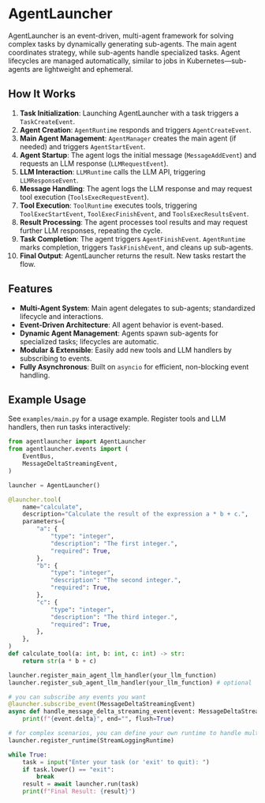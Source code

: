 # AgentLauncher

AgentLauncher is an event-driven, multi-agent framework for solving complex tasks by dynamically generating sub-agents.
The main agent coordinates strategy, while sub-agents handle specialized tasks.
Agent lifecycles are managed automatically, similar to jobs in Kubernetes—sub-agents are lightweight and ephemeral.


## How It Works

1. **Task Initialization**: Launching AgentLauncher with a task triggers a `TaskCreateEvent`.
2. **Agent Creation**: `AgentRuntime` responds and triggers `AgentCreateEvent`.
3. **Main Agent Management**: `AgentManager` creates the main agent (if needed) and triggers `AgentStartEvent`.
4. **Agent Startup**: The agent logs the initial message (`MessageAddEvent`) and requests an LLM response (`LLMRequestEvent`).
5. **LLM Interaction**: `LLMRuntime` calls the LLM API, triggering `LLMResponseEvent`.
6. **Message Handling**: The agent logs the LLM response and may request tool execution (`ToolsExecRequestEvent`).
7. **Tool Execution**: `ToolRuntime` executes tools, triggering `ToolExecStartEvent`, `ToolExecFinishEvent`, and `ToolsExecResultsEvent`.
8. **Result Processing**: The agent processes tool results and may request further LLM responses, repeating the cycle.
9. **Task Completion**: The agent triggers `AgentFinishEvent`. `AgentRuntime` marks completion, triggers `TaskFinishEvent`, and cleans up sub-agents.
10. **Final Output**: AgentLauncher returns the result. New tasks restart the flow.


## Features

- **Multi-Agent System**: Main agent delegates to sub-agents; standardized lifecycle and interactions.
- **Event-Driven Architecture**: All agent behavior is event-based.
- **Dynamic Agent Management**: Agents spawn sub-agents for specialized tasks; lifecycles are automatic.
- **Modular & Extensible**: Easily add new tools and LLM handlers by subscribing to events.
- **Fully Asynchronous**: Built on `asyncio` for efficient, non-blocking event handling.



## Example Usage

See `examples/main.py` for a usage example. Register tools and LLM handlers, then run tasks interactively:

```python
from agentlauncher import AgentLauncher
from agentlauncher.events import (
    EventBus,
    MessageDeltaStreamingEvent,
)

launcher = AgentLauncher()

@launcher.tool(
    name="calculate",
    description="Calculate the result of the expression a * b + c.",
    parameters={
        "a": {
            "type": "integer",
            "description": "The first integer.",
            "required": True,
        },
        "b": {
            "type": "integer",
            "description": "The second integer.",
            "required": True,
        },
        "c": {
            "type": "integer",
            "description": "The third integer.",
            "required": True,
        },
    },
)
def calculate_tool(a: int, b: int, c: int) -> str:
    return str(a * b + c)

launcher.register_main_agent_llm_handler(your_llm_function)
launcher.register_sub_agent_llm_handler(your_llm_function) # optional

# you can subscribe any events you want
@launcher.subscribe_event(MessageDeltaStreamingEvent)
async def handle_message_delta_streaming_event(event: MessageDeltaStreamingEvent):
    print(f"{event.delta}", end="", flush=True)

# for complex scenarios, you can define your own runtime to handle multiple events
launcher.register_runtime(StreamLoggingRuntime)

while True:
    task = input("Enter your task (or 'exit' to quit): ")
    if task.lower() == "exit":
        break
    result = await launcher.run(task)
    print(f"Final Result: {result}")
```
